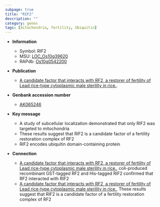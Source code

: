 ```yaml
---
subpage: true
title: "RIF2"
description: ""
category: genes
tags: [mitochondria, fertility, Ubiquitin]
---
```


* **Information**  
    + Symbol: RIF2  
    + MSU: [LOC_Os10g39620](http://rice.plantbiology.msu.edu/cgi-bin/ORF_infopage.cgi?orf=LOC_Os10g39620)  
    + RAPdb: [Os10g0542200](http://rapdb.dna.affrc.go.jp/viewer/gbrowse_details/irgsp1?name=Os10g0542200)  

* **Publication**  
    + [A candidate factor that interacts with RF2, a restorer of fertility of Lead rice-type cytoplasmic male sterility in rice.](N+Y).

* **Genbank accession number**  
    + [AK065246](http://www.ncbi.nlm.nih.gov/nuccore/AK065246)

* **Key message**  
    + A study of subcellular localization demonstrated that only RIF2 was targeted to mitochondria
    + These results suggest that RIF2 is a candidate factor of a fertility restoration complex of RF2
    + RIF2 encodes ubiquitin domain-containing protein

* **Connection**  
    + [A candidate factor that interacts with RF2, a restorer of fertility of Lead rice-type cytoplasmic male sterility in rice.](http://www.ncbi.nlm.nih.gov/pubmed?term=A+candidate+factor+that+interacts+with+RF2,+a+restorer+of+fertility+of+Lead+rice-type+cytoplasmic+male+sterility+in+rice.%5BTitle%5D), coli-produced recombinant GST-tagged RF2 and His-tagged RIF2 confirmed that RF2 interacted with RIF2
    + [A candidate factor that interacts with RF2, a restorer of fertility of Lead rice-type cytoplasmic male sterility in rice.](http://www.ncbi.nlm.nih.gov/pubmed?term=A+candidate+factor+that+interacts+with+RF2,+a+restorer+of+fertility+of+Lead+rice-type+cytoplasmic+male+sterility+in+rice.%5BTitle%5D), These results suggest that RIF2 is a candidate factor of a fertility restoration complex of RF2




